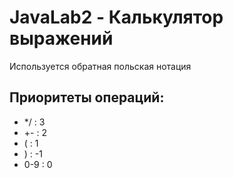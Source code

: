 # JavaLab2 - Калькулятор выражений
Используется обратная польская нотация
## Приоритеты операций:
- */ : 3
- +- : 2
- ( : 1
- ) : -1
- 0-9 : 0

